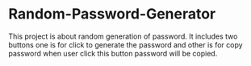 # Random-Password-Generator
This project is about random generation of password. It includes two buttons one is for click to generate the password and other is for copy password when user click this button password will be copied.
